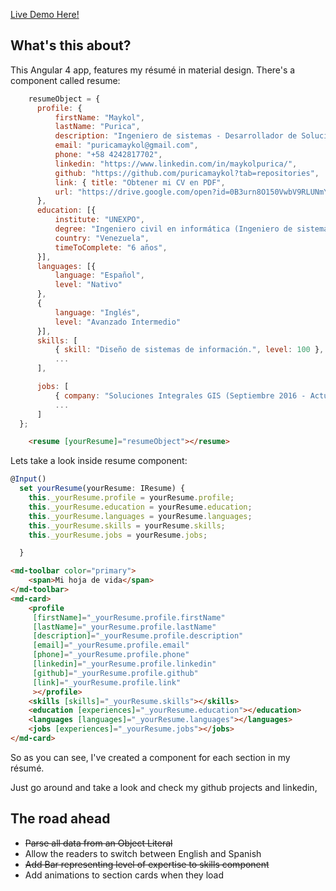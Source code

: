 
[Live Demo Here!](https://puricamaykol.github.io/angularResume/dist)

What's this about?
------------------

This Angular 4 app, features my résumé in material design. There's a component called resume: 

```javascript
    resumeObject = {
	  profile: {
		  firstName: "Maykol",
		  lastName: "Purica",
		  description: "Ingeniero de sistemas - Desarrollador de Soluciones de Software",
		  email: "puricamaykol@gmail.com",
		  phone: "+58 4242817702",
		  linkedin: "https://www.linkedin.com/in/maykolpurica/",
		  github: "https://github.com/puricamaykol?tab=repositories",
		  link: { title: "Obtener mi CV en PDF", 
		  url: "https://drive.google.com/open?id=0B3urn8O150VwbV9RLUNmYlUyb2M" },
	  },
	  education: [{
		  institute: "UNEXPO",
		  degree: "Ingeniero civil en informática (Ingeniero de sistemas)",
		  country: "Venezuela",
		  timeToComplete: "6 años",
	  }],
	  languages: [{
		  language: "Español",
		  level: "Nativo"
	  },
	  {
		  language: "Inglés",
		  level: "Avanzado Intermedio"
	  }],
	  skills: [
		  { skill: "Diseño de sistemas de información.", level: 100 },
		  ...
	  ],

	  jobs: [
		  { company: "Soluciones Integrales GIS (Septiembre 2016 - Actualidad)", position: "Desarrollador Web Full Stack.", remarkableAchievement: "Sistemas de geolocalización. Implementación de TDD." },
		  ...
	  ]
  };
```

```html
    <resume [yourResume]="resumeObject"></resume>
```

 Lets take a look inside resume component:
```javascript
@Input()
  set yourResume(yourResume: IResume) {
    this._yourResume.profile = yourResume.profile;
    this._yourResume.education = yourResume.education;
    this._yourResume.languages = yourResume.languages;
    this._yourResume.skills = yourResume.skills;
    this._yourResume.jobs = yourResume.jobs;

  }
```

```html
<md-toolbar color="primary">
  	<span>Mi hoja de vida</span>
</md-toolbar>
<md-card>
	<profile
	 [firstName]="_yourResume.profile.firstName"
	 [lastName]="_yourResume.profile.lastName"
	 [description]="_yourResume.profile.description"
	 [email]="_yourResume.profile.email"
	 [phone]="_yourResume.profile.phone"
	 [linkedin]="_yourResume.profile.linkedin"
	 [github]="_yourResume.profile.github"
	 [link]="_yourResume.profile.link"
	 ></profile>
	<skills [skills]="_yourResume.skills"></skills>
	<education [experiences]="_yourResume.education"></education>
	<languages [languages]="_yourResume.languages"></languages>
	<jobs [experiences]="_yourResume.jobs"></jobs>
</md-card>
```

So as you can see, I've created a component for each section in my résumé. 

Just go around and take a look and check my github projects and linkedin,

The road ahead
--------------

 - ~~Parse all data from an Object Literal~~
 - Allow the readers to switch between English and Spanish
 - ~~Add Bar representing level of expertise to skills component~~ 
 - Add animations to section cards when they load 


